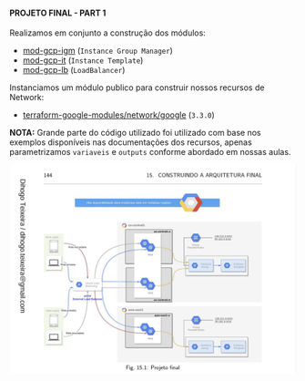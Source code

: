 #### PROJETO FINAL - PART 1

Realizamos em conjunto a construção dos módulos:

- [mod-gcp-igm](https://registry.terraform.io/providers/hashicorp/google/latest/docs/resources/compute_region_instance_group_manager) (`Instance Group Manager`)
- [mod-gcp-it](https://registry.terraform.io/providers/hashicorp/google/latest/docs/resources/compute_instance_template) (`Instance Template`)
- [mod-gcp-lb](https://registry.terraform.io/providers/hashicorp/google/latest/docs/resources/compute_global_forwarding_rule) (`LoadBalancer`)

Instanciamos um módulo publico para construir nossos recursos de Network:

- [terraform-google-modules/network/google](https://registry.terraform.io/modules/terraform-google-modules/network/google/latest) (`3.3.0`)

**NOTA:** Grande parte do código utilizado foi utilizado com base nos exemplos disponíveis nas documentações dos recursos, apenas parametrizamos  `variaveis` e `outputs` conforme abordado em nossas aulas.

![projeto_final](../LINKS/img/projeto_final.png)